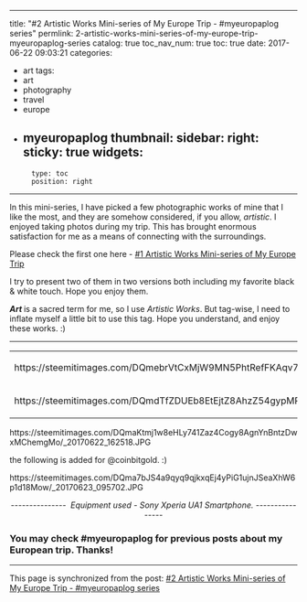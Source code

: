 
---
title: "#2  Artistic Works Mini-series of My Europe Trip - #myeuropaplog series"
permlink: 2-artistic-works-mini-series-of-my-europe-trip-myeuropaplog-series
catalog: true
toc_nav_num: true
toc: true
date: 2017-06-22 09:03:21
categories:
- art
tags:
- art
- photography
- travel
- europe
- myeuropaplog
thumbnail: 
sidebar:
    right:
        sticky: true
widgets:
    -
        type: toc
        position: right
---


<html>
<p>In this mini-series, I have picked a few photographic works of mine that I like the most, and they are somehow considered, if you allow, <em>artistic</em>. I enjoyed taking photos during my trip. This has brought enormous satisfaction for me as a means of connecting with the surroundings.&nbsp;</p>
<p>Please check the first one here - <a href="https://steemit.com/art/@deanliu/1-artistic-works-mini-series-of-my-europe-trip-myeuropaplog-series">#1 Artistic Works Mini-series of My Europe Trip</a></p>
<p>I try to present two of them in two versions both including my favorite black & white touch. Hope you enjoy them.</p>
<p><em><strong>Art </strong></em>is a sacred term for me, so I use <em>Artistic Works</em>. But tag-wise, I need to inflate myself a little bit to use this tag. Hope you understand, and enjoy these works. :)</p>
<table><tr>
<td><p>https://steemitimages.com/DQmebrVtCxMjW9MN5PhtRefFKAqv7LG1iJnoQdsKxCvrHQv/_20170622_162755.JPG</p></td><td><p>https://steemitimages.com/DQmYDUgSmq3APKF3STDTW4N9c9PRH5rWq1gY4T3zPMaTvUF/_20170622_162745.JPG</p></td></tr>
<tr>
<td><p>https://steemitimages.com/DQmdTfZDUEb8EtEjtZ8AhzZ54gypMRVroy6N17qFPMiDjKQ/_20170622_162818.JPG</p></td><td><p>https://steemitimages.com/DQmTXW6rqEs94ursXnPNeKC9Qd8Y35V13pMyjg9BAWHPTrA/_20170622_162833.JPG</p></td>
</tr><hr></table>
<p>https://steemitimages.com/DQmaKtmj1w8eHLy741Zaz4Cogy8AgnYnBntzDwxMChemgMo/_20170622_162518.JPG</p><p>the following is added for @coinbitgold. :)</p>
<p>
https://steemitimages.com/DQma7bJS4a9qyq9qjkxqEj4yPiG1ujnJSeaXhW6p1d18Mow/_20170623_095702.JPG</p>
<p><center><em>--------------- &nbsp;Equipment used - Sony Xperia UA1 Smartphone. ----------------</em></center></p>
<h3>You may check #myeuropaplog for previous posts about my European trip. Thanks!</h3>
</html>

- - -

This page is synchronized from the post: [#2  Artistic Works Mini-series of My Europe Trip - #myeuropaplog series](https://steemit.com/@deanliu/2-artistic-works-mini-series-of-my-europe-trip-myeuropaplog-series)
